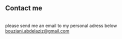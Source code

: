 
## Contact me
<br>
please send me an email to my personal adress below
<br>
<a href="bouziani.abdelaziz@gmail.com">bouziani.abdelaziz@gmail.com</a>
